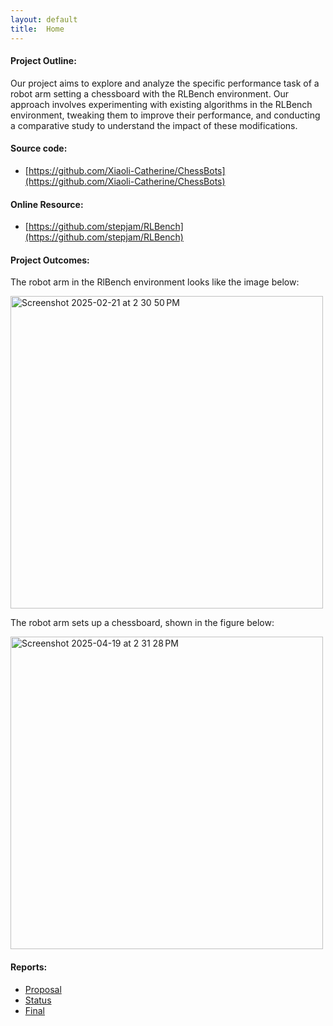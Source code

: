 ```yaml
---
layout: default
title:  Home
---
```

#### Project Outline:

Our project aims to explore and analyze the specific performance task of a robot arm setting a chessboard with the RLBench environment. Our approach involves experimenting with existing algorithms in the RLBench environment, tweaking them to improve their performance, and conducting a comparative study to understand the impact of these modifications. 

#### Source code: 
- [https://github.com/Xiaoli-Catherine/ChessBots](https://github.com/Xiaoli-Catherine/ChessBots)

#### Online Resource: 
- [https://github.com/stepjam/RLBench](https://github.com/stepjam/RLBench)

#### Project Outcomes:

The robot arm in the RlBench environment looks like the image below:

<img width="500" alt="Screenshot 2025-02-21 at 2 30 50 PM" src="https://github.com/user-attachments/assets/5bd61a07-b1fa-4502-841c-78729e3b8e04" />

The robot arm sets up a chessboard, shown in the figure below:

<img width="500" alt="Screenshot 2025-04-19 at 2 31 28 PM" src="https://github.com/user-attachments/assets/198df48c-3ba2-4b36-9a9c-7062539368ec" />


#### Reports:

- [Proposal](proposal.html)
- [Status](status.html)
- [Final](final.html)


